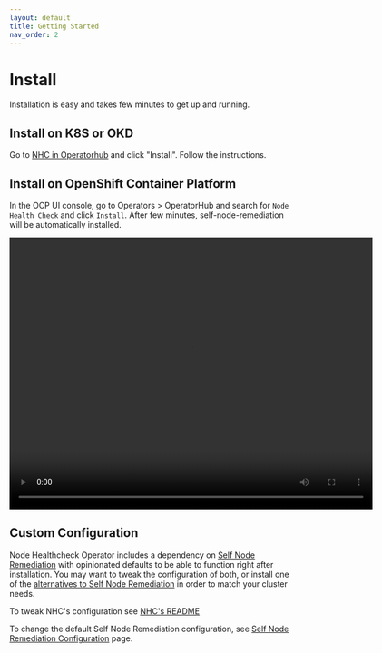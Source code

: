 ```yaml
---
layout: default
title: Getting Started
nav_order: 2
---
```


# Install
Installation is easy and takes few minutes to get up and running.

## Install on K8S or OKD
Go to [NHC in Operatorhub](https://operatorhub.io/operator/node-healthcheck-operator) and click "Install". Follow the instructions.

## Install on OpenShift Container Platform
In the OCP UI console, go to Operators > OperatorHub and search for `Node Health Check` and click `Install`.
After few minutes, self-node-remediation will be automatically installed.

<video controls="true" allowfullscreen="true" width="640" height="480">
    <source src="/images/installation.mp4" type="video/mp4">
</video>

## Custom Configuration
Node Healthcheck Operator includes a dependency on [Self Node Remediation](/remediation/self-node-remediation/self-node-remediation/) with opinionated defaults to be able to function right after installation.
You may want to tweak the configuration of both, or install one of the [alternatives to Self Node Remediation](/remediation/remediation/#implementations) in order to match your cluster needs.

To tweak NHC's configuration see [NHC's README](https://github.com/medik8s/node-healthcheck-operator/blob/main/docs/README.md)

To change the default Self Node Remediation configuration, see [Self Node Remediation Configuration](/remediation/self-node-remediation/configuration) page.
